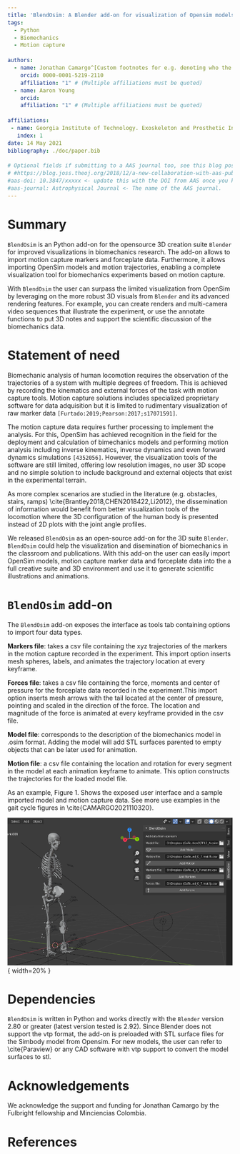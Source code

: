```yaml
---
title: 'BlendOsim: A Blender add-on for visualization of Opensim models and motion capture data'
tags:
  - Python
  - Biomechanics
  - Motion capture
  
authors:
  - name: Jonathan Camargo^[Custom footnotes for e.g. denoting who the corresponding author is can be included like this.]
    orcid: 0000-0001-5219-2110
    affiliation: "1" # (Multiple affiliations must be quoted)
  - name: Aaron Young
    orcid:     
    affiliation: "1" # (Multiple affiliations must be quoted)
	
affiliations:
 - name: Georgia Institute of Technology. Exoskeleton and Prosthetic Intelligent  Control (EPIC) lab.
   index: 1 
date: 14 May 2021
bibliography: ./doc/paper.bib

# Optional fields if submitting to a AAS journal too, see this blog post:
# #https://blog.joss.theoj.org/2018/12/a-new-collaboration-with-aas-publishing
#aas-doi: 10.3847/xxxxx <- update this with the DOI from AAS once you know it.
#aas-journal: Astrophysical Journal <- The name of the AAS journal.
---
```


# Summary
`BlendOsim` is an Python add-on for the opensource 3D creation suite `Blender` for improved visualizations in biomechanics research.  The add-on allows to import motion capture markers and forceplate data. Furthermore, it allows importing OpenSim models and motion trajectories, enabling a complete visualization tool for biomechanics experiments based on motion capture.

With `BlendOsim` the user can surpass the limited visualization from OpenSim by leveraging on the more robust 3D visuals from `Blender` and its advanced rendering features. For example, you can create renders and multi-camera video sequences that illustrate the experiment, or use the annotate functions to put 3D notes and support the scientific discussion of the biomechanics data.


# Statement of need

Biomechanic analysis of human locomotion requires the observation of the trajectories of a system with multiple degrees of freedom. This is achieved by recording the kinematics and external forces of the task with motion capture tools. Motion capture solutions includes specialized proprietary software for data adquisition but it is limited to rudimentary visualization of raw marker data `[Furtado:2019;Pearson:2017;s17071591]`.

The motion capture data requires further processing to implement the analysis. For this, OpenSim has achieved recognition in the field for the deployment and calculation of bimechanics models and performing motion analysis including inverse kinematics, inverse dynamics and even forward dynamics simulations `[4352056]`. However, the visualization tools of the software are still limited, offering low resolution images, no user 3D scope and no simple solution to include background and external objects that exist in the experimental terrain. 

As more complex scenarios are studied in the literature (e.g. obstacles, stairs, ramps) \cite{Brantley2018,CHEN2018422,Li2012}, the dissemination of information would benefit from better visualization tools of the locomotion where the 3D configuration of the human body is presented instead of 2D plots with the joint angle profiles. 

 We released `BlendOsim` as an open-source add-on for the 3D suite `Blender`. `BlendOsim` could help the visualization and disemination of biomechanics in the classroom and publications. With this add-on the user can easily import OpenSim models, motion capture marker data and forceplate data into the a full creative suite and 3D environment and use it to generate scientific illustrations and animations.

# `BlendOsim` add-on

The `BlendOsim` add-on exposes the interface as tools tab containing options to import four data types.

**Markers file**: takes a csv file containing the xyz trajectories of the markers in the motion capture recorded in the experiment. This import option inserts mesh spheres, labels, and animates the trajectory location at every keyframe.

**Forces file**: takes a csv file containing the force, moments and center of pressure for the forceplate data recorded in the experiment.This import option inserts mesh arrows with the tail located at the center of pressure, pointing and scaled in the direction of the force. The location and magnitude of the force is animated at every keyframe provided in the csv file.

**Model file**: corresponds to the description of the biomechanics model in .osim format. Adding the model will add STL surfaces parented to empty objects that can be later used for animation. 

**Motion file**: a csv file containing the location and rotation for every segment in the model at each animation keyframe to animate. This option constructs the trajectories for the loaded model file.

As an example, Figure 1. Shows the exposed user interface and a sample imported model and motion capture data. See more use examples in the gait cycle figures in \cite{CAMARGO2021110320}.

![User interface for BlendOsim. The user can import markers, forces, models and motion files](preview.png){ width=20% } 

# Dependencies

`BlendOsim` is written in Python and works directly with the `Blender` version 2.80 or greater (latest version tested is 2.92). Since Blender does not support the vtp format, the add-on is preloaded with STL surface files for the Simbody model from Opensim. For new models, the user can refer to \cite{Paraview} or any CAD software with vtp support to convert the model surfaces to stl. 


# Acknowledgements

We acknowledge the support and funding for Jonathan Camargo by the Fulbright fellowship and Minciencias Colombia.

# References